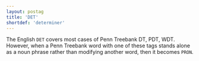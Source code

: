 ```yaml
---
layout: postag
title: 'DET'
shortdef: 'determiner'
---
```


The English `DET` covers most cases of Penn Treebank DT, PDT, WDT. However, when a Penn Treebank word with one of these tags stands alone as a noun phrase rather than modifying another word, then it becomes `PRON`.
